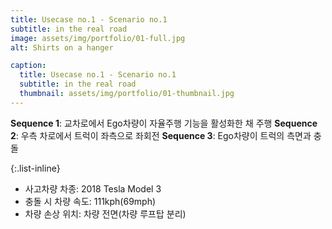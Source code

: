 ```yaml
---
title: Usecase no.1 - Scenario no.1
subtitle: in the real road
image: assets/img/portfolio/01-full.jpg
alt: Shirts on a hanger

caption:
  title: Usecase no.1 - Scenario no.1
  subtitle: in the real road
  thumbnail: assets/img/portfolio/01-thumbnail.jpg
---
```

**Sequence 1**: 교차로에서 Ego차량이 자율주행 기능을 활성화한 채 주행 
**Sequence 2**: 우측 차로에서 트럭이 좌측으로 좌회전
**Sequence 3**: Ego차량이 트럭의 측면과 충돌

{:.list-inline}
- 사고차량 차종: 2018 Tesla Model 3
- 충돌 시 차량 속도: 111kph(69mph)
- 차량 손상 위치: 차량 전면(차량 루프탑 분리)